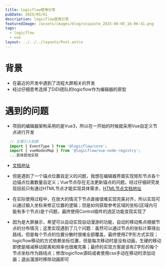```yaml
---
title: logicflow使用分享
pubDate: 2025/05/01
description: logicflow使用分享
featuredImage: /assets/images/blog/snipaste_2025-06-05_16-06-41.png
tags:
  - logicflow
  - vue
layout: ../../../layouts/Post.astro
---
```

# 背景

* 在最近的开发中遇到了流程大屏相关的开发
* 经过仔细思考选择了DiDi团队的logicflow作为编辑器的原型

# 遇到的问题

* 项目的编辑器架构采用的是Vue3，所以在一开始的时候就采用Vue自定义节点进行开发

```js
  // 主要引入依赖
  import { EventType } from '@logicflow/core';
  import { vueNodesMap } from '@logicflow/vue-node-registry';
  ...具体其他实现
```

* [文档地址](http://logicflow.cn/tutorial/advanced/vue)
* 但是遇到了一个锚点位置自定义的问题，我想在编辑器界面实现矩形节点各个边锚点位置数量自定义；Vue节点存在无法更新锚点的问题，经过仔细研究发现目前只有通过HTML节点才能实现具体需求，[HTML节点文档地址](http://logicflow.cn/tutorial/advanced/node#html-%E8%8A%82%E7%82%B9)
* 在实际使用过程中，在放大的情况下节点直接很难实现完美对齐，所以实现可以通过输入坐标来修正位置的逻辑；但是如何获取参考区域的坐标(区域内可能有多个节点)是个问题，最终使用Control插件的选区功能变现实现了
* 因为是大屏展示，希望可以自动实现自动漫游的功能，自动的移动焦点根据节点的分布情况；这里实现遇到了几个问题：虽然可以通过节点的坐标计算得出路线，但是每个节点的位置分散时很难全部覆盖，最终使用Z字形方式实现；logicflow移动的方式依赖坐标位置，但是每次移动时是没有动画，生硬的移动即使是缩减移动距离和频率也很难完美；最终的实现方案是该有Z字形的每个节点坐标作为路线点；修改logicflow源码或者使用css手动在移动时添加动画；退出漫游时移除动画即可

  [](http://logicflow.cn/tutorial/advanced/node#html-%E8%8A%82%E7%82%B9)
